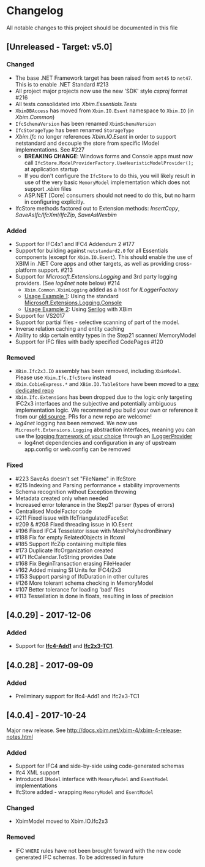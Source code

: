 # Changelog

All notable changes to this project should be documented in this file

## [Unreleased - Target: v5.0]

### Changed
- The base .NET Framework target has been raised from `net45` to `net47`. This is to enable .NET Standard #213
- All project major projects now use the new 'SDK' style *csproj* format #216
- All tests consolidated into *Xbim.Essentials.Tests*
- `XbimDBAccess` has moved from `Xbim.IO.Esent` namespace to `Xbim.IO` (in *Xbim.Common*)
- `IfcSchemaVersion` has been renamed `XbimSchemaVersion`
- `IfcStorageType` has been renamed `StorageType`
- *Xbim.Ifc* no longer references *Xbim.IO.Esent* in order to support netstandard and decouple the store from specific IModel implementations. See #227
  - **BREAKING CHANGE**: Windows forms and Console apps must now call `IfcStore.ModelProviderFactory.UseHeuristicModelProvider();` at application startup
  - If you don't configure the `IfcStore` to do this, you will likely result in use of the very basic `MemoryModel` implementation which does not support *.xbim* files
  - ASP.NET [Core] consumers should not need to do this, but no harm in configuring explicitly.
- IfcStore methods factored out to Extension methods: *InsertCopy*, *SaveAsIfc/IfcXml/IfcZip*, *SaveAsWexbim*

### Added
- Support for IFC4x1 and IFC4 Addendum 2 #177
- Support for building against `netstandard2.0` for all Essentials components (except for `Xbim.IO.Esent`). This should enable the use of XBIM in .NET Core apps and other targets, as well as providing cross-platform support. #213
- Support for *Microsoft.Extensions.Logging* and 3rd party logging providers. (See *log4net* note below) #214
  - `Xbim.Common.XbimLogging` added as a host for *ILoggerFactory*
  - [Usage Example 1](https://github.com/xBimTeam/XbimExchange/blob/60f4d0489042fe46f7cccef515d633b861223bb2/Xbim.Exchange/Program.cs#L252): Using the standard [Microsoft.Extensions.Logging.Console](https://www.nuget.org/packages/Microsoft.Extensions.Logging.Console/)
  - [Usage Example 2]((https://github.com/xBimTeam/XbimWindowsUI/blob/5557cf841670aee7d4f8d902ca25e0a43004b491/XbimXplorer/XplorerMainWindow.xaml.cs#L116)): Using [Serilog](https://serilog.net/) with XBim
- Support for VS2017
- Support for partial files - selective scanning of part of the model.
- Inverse relation caching and entity caching
- Ability to skip certain entity types in the Step21 scanner/ MemoryModel
- Support for IFC files with badly specified CodePages #120

### Removed

- `XBim.Ifc2x3.IO` assembly has been removed, including `XbimModel`. Please use `Xbim.Ifc.IfcStore` instead
- `Xbim.CobieExpress.*` and `XBim.IO.TableStore` have been moved to a [new dedicated repo](https://github.com/xBimTeam/XbimCobieExpress)
- `Xbim.Ifc.Extensions` has been dropped due to the logic only targeting IFC2x3 interfaces and the subjective and potentially ambiguous implementation logic.
We recommend you build your own or reference it from our [old source](https://github.com/xBimTeam/XbimEssentials/tree/a3787e2c5da268543e480c6f5fe16279787c7449/Xbim.Ifc.Extensions).
PRs for a new repo are welcome!
- *log4net* logging has been removed. We now use `Microsoft.Extensions.Logging` abstraction interfaces, meaning you can use the 
[logging framework of your choice](https://github.com/aspnet/Extensions/blob/master/src/Logging/README.md) through an 
[ILoggerProvider](https://blog.stephencleary.com/2018/06/microsoft-extensions-logging-part-2-types.html#iloggerprovider)
  - log4net dependencies and configuration in any of upstream app.config or web.config can be removed

### Fixed

- #223 SaveAs doesn't set "FileName" in IfcStore
- #215 Indexing and Parsing performance + stability improvements
- Schema recognition without Exception throwing
- Metadata created only when needed
- Increased error tolerance in the Step21 parser (types of errors)
- Centralised ModelFactor code
- #211 Fixed issue with IfcTriangulatedFaceSet
- #209 & #208 Fixed threading issue in IO.Esent
- #196 Fixed IFC4 Tesselator issue with MeshPolyhedronBinary
- #188 Fix for empty RelatedObjects in Ifcxml
- #185 Support IfcZip containing multiple files
- #173 Duplicate IfcOrganization created
- #171 IfcCalendar.ToString provides Date
- #168 Fix BeginTransaction erasing FileHeader
- #162 Added missing SI Units for IFC4/2x3
- #153 Support parsing of IfcDuration in other cultures
- #126 More tolerant schema checking in MemoryModel
- #107 Better tolerance for loading 'bad' files
- #113 Tessellation is done in floats, resulting in loss of precision

## [4.0.29] - 2017-12-06

### Added
- Support for [**Ifc4-Add1**](http://www.buildingsmart-tech.org/specifications/ifc-releases/ifc4-add1-release) and
[**Ifc2x3-TC1**](http://www.buildingsmart-tech.org/specifications/ifc-releases/ifc2x3-tc1-release/summary).

## [4.0.28] - 2017-09-09
### Added
- Preliminary support for Ifc4-Add1 and Ifc2x3-TC1

## [4.0.4] - 2017-10-24

Major new release. See http://docs.xbim.net/xbim-4/xbim-4-release-notes.html
### Added
- Support for IFC4 and side-by-side using code-generated schemas
- Ifc4 XML support
- Introduced `IModel` interface with `MemoryModel` and `EsentModel` implementations
- IfcStore added - wrapping `MemoryModel` and `EsentModel`

### Changed

- XbimModel moved to Xbim.IO.Ifc2x3

### Removed

- IFC `WHERE` rules have not been brought forward with the new code generated IFC schemas. To be addressed in future
